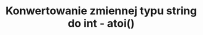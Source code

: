 ---
title: Konwertowanie zmiennej typu string do int - atoi()
categories: [cpp, funkcje]
categoryID: cpp-funkcje
---